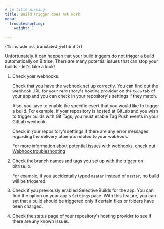 ```yaml
---
# jp title missing
title: Build Trigger does not work
menu:
  troubleshooting:
    weight: 7

---
```


{% include not_translated_yet.html %}

Unfortunately, it can happen that your build triggers do not trigger a build automatically on Bitrise. There are many potential issues that can stop your builds - let's take a look!

1. Check your webhooks.

    Check that you have the webhook set up correctly. You can find out the webhook URL for your repository's hosting provider on the `Code` tab of your app and you can check in your repository's settings if they match.

    Also, you have to enable the specific event that you would like to trigger a build. For example, if your repository is hosted at GitLab and you wish to trigger builds with Git Tags, you must enable Tag Push events in your GitLab webhook.

    Check in your repository's settings if there are any error messages regarding the delivery attempts related to your webhook.

    For more information about potential issues with webhooks, check out [Webhook troubleshooting](/webhooks/troubleshooting)

1. Check the branch names and tags you set up with the trigger on bitrise.io.

    For example, if you accidentally typed `msater` instead of `master`, no build will be triggered.

1. Check if you previously enabled Selective Builds for the app. You can find the option on your app's `Settings` page. With this feature, you can set that a build should be triggered only if certain files or folders have been changed.

1. Check the status page of your repository's hosting provider to see if there are any known issues.
